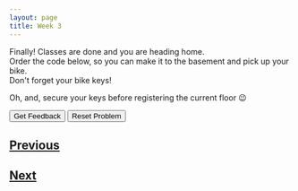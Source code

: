 ```yaml
---
layout: page
title: Week 3
---
```


Finally! Classes are done and you are heading home. <br>
Order the code below, so you can make it to the basement and pick up your bike. <br>
Don't forget your bike keys!

Oh, and, secure your keys before registering the current floor 😉

<div id="sortableTrash" class="sortable-code"></div> 
<div id="sortable" class="sortable-code"></div> 
<div style="clear:both;"></div> 
<p> 
    <input id="feedbackLink" value="Get Feedback" type="button" /> 
    <input id="newInstanceLink" value="Reset Problem" type="button" /> 
</p> 
<script type="text/javascript"> 
(function(){
  var initial = "current_floor = 4\n" +
    "keys = True\n" +
    "destination_floor = current_floor - 5\n" +
    "current_floor = destination_floor\n" +
    "if (current_floor == -1 and keys == True):\n" +
    "	print(&quot;Welcome to the basement!&quot;)";
  var parsonsPuzzle = new ParsonsWidget({
    "sortableId": "sortable",
    "max_wrong_lines": 10,
    "grader": ParsonsWidget._graders.LineBasedGrader,
    "exec_limit": 2500,
    "can_indent": false,
    "x_indent": 50,
    "lang": "en",
    "show_feedback": true,
    "trashId": "sortableTrash"
  });
  parsonsPuzzle.init(initial);
  parsonsPuzzle.shuffleLines();
  $("#newInstanceLink").click(function(event){ 
      event.preventDefault(); 
      parsonsPuzzle.shuffleLines(); 
  }); 
  $("#feedbackLink").click(function(event){ 
      event.preventDefault(); 
      parsonsPuzzle.getFeedback(); 
  }); 
})(); 
</script>



## [Previous](./week3_lec2.html)
## [Next](./week3_lec4.html)
